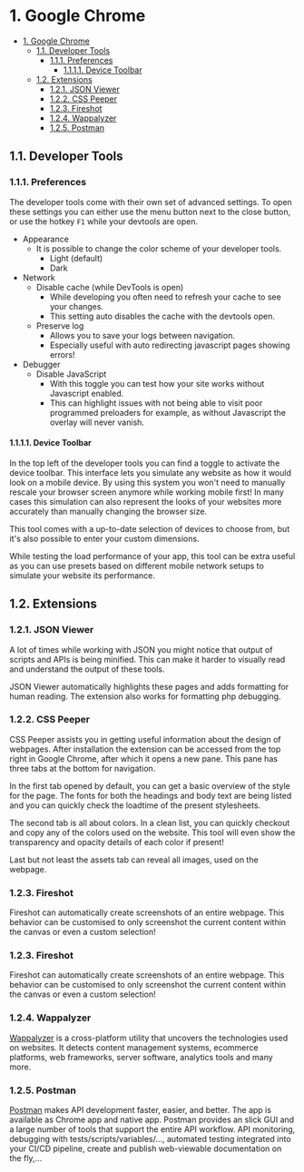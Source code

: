 # 1. Google Chrome

<!-- TOC -->

- [1. Google Chrome](#1-google-chrome)
    - [1.1. Developer Tools](#11-developer-tools)
        - [1.1.1. Preferences](#111-preferences)
            - [1.1.1.1. Device Toolbar](#1111-device-toolbar)
    - [1.2. Extensions](#12-extensions)
        - [1.2.1. JSON Viewer](#121-json-viewer)
        - [1.2.2. CSS Peeper](#122-css-peeper)
        - [1.2.3. Fireshot](#123-fireshot)
        - [1.2.4. Wappalyzer](#124-wappalyzer)
        - [1.2.5. Postman](#125-postman)

<!-- /TOC -->

## 1.1. Developer Tools

### 1.1.1. Preferences

The developer tools come with their own set of advanced settings. To open these settings you can either use the menu button next to the close button, or use the hotkey `F1` while your devtools are open.

- Appearance
  - It is possible to change the color scheme of your developer tools.
    - Light (default)
    - Dark 
- Network
  - Disable cache (while DevTools is open)
    - While developing you often need to refresh your cache to see your changes.
    - This setting auto disables the cache with the devtools open.
  - Preserve log
    - Allows you to save your logs between navigation.
    - Especially useful with auto redirecting javascript pages showing errors!
- Debugger
  - Disable JavaScript
    - With this toggle you can test how your site works without Javascript enabled.
    - This can highlight issues with not being able to visit poor programmed preloaders for example, as without Javascript the overlay will never vanish.

#### 1.1.1.1. Device Toolbar

In the top left of the developer tools you can find a toggle to activate the device toolbar. This interface lets you simulate any website as how it would look on a mobile device. By using this system you won't need to manually rescale your browser screen anymore while working mobile first! In many cases this simulation can also represent the looks of your websites more accurately than manually changing the browser size.

This tool comes with a up-to-date selection of devices to choose from, but it's also possible to enter your custom dimensions.

While testing the load performance of your app, this tool can be extra useful as you can use presets based on different mobile network setups to simulate your website its performance.

## 1.2. Extensions

### 1.2.1. JSON Viewer

A lot of times while working with JSON you might notice that output of scripts and APIs is being minified. This can make it harder to visually read and understand the output of these tools.

JSON Viewer automatically highlights these pages and adds formatting for human reading. The extension also works for formatting php debugging.

### 1.2.2. CSS Peeper

CSS Peeper assists you in getting useful information about the design of webpages. After installation the extension can be accessed from the top right in Google Chrome, after which it opens a new pane. This pane has three tabs at the bottom for navigation.

In the first tab opened by default, you can get a basic overview of the style for the page. The fonts for both the headings and body text are being listed and you can quickly check the loadtime of the present stylesheets.

The second tab is all about colors. In a clean list, you can quickly checkout and copy any of the colors used on the website. This tool will even show the transparency and opacity details of each color if present!

Last but not least the assets tab can reveal all images, used on the webpage.

### 1.2.3. Fireshot

Fireshot can automatically create screenshots of an entire webpage. This behavior can be customised to only screenshot the current content within the canvas or even a custom selection!

### 1.2.3. Fireshot

Fireshot can automatically create screenshots of an entire webpage. This behavior can be customised to only screenshot the current content within the canvas or even a custom selection!

### 1.2.4. Wappalyzer

[Wappalyzer](https://www.wappalyzer.com/) is a cross-platform utility that uncovers the technologies used on websites. It detects content management systems, ecommerce platforms, web frameworks, server software, analytics tools and many more. 

### 1.2.5. Postman

[Postman](https://www.getpostman.com) makes API development faster, easier, and better. The app is available as Chrome app and native app. Postman provides an slick GUI and a large number of tools that support the entire API workflow. API monitoring, debugging with tests/scripts/variables/..., automated testing integrated into your CI/CD pipeline, create and publish web-viewable documentation on the fly,...
